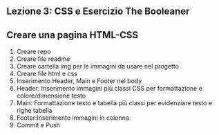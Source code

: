 Lezione 3: CSS e Esercizio The Booleaner
---
Creare una pagina HTML-CSS 
---
1. Creare repo
2. Creare file readme
3. Creare cartella img per le immagini da usare nel progetto
4. Creare file html e css
5. Inserimento Header, Main e Footer nel body
6. Header: Inserimento immagini più classi CSS per formattazione e colore/dimensione testo
7. Main: Formattazione testo e tabella più classi per         evidenziare testo e righe tabella
8. Footer:Inserimento immagini in colonna
9. Commit e Push 
